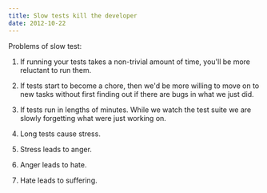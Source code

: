 ```yaml
---
title: Slow tests kill the developer
date: 2012-10-22
---
```

Problems of slow test:

1) If running your tests takes a non-trivial amount of time, you'll be more reluctant 
to run them.  

2) If tests start to become a chore, then we'd be more willing to move on to new
tasks without first finding out if there are bugs in what we just did.  

3) If tests run in lengths of minutes.  While we watch the test suite we are slowly
forgetting what were just working on.

4) Long tests cause stress.

5) Stress leads to anger.

6) Anger leads to hate. 

7) Hate leads to suffering.

